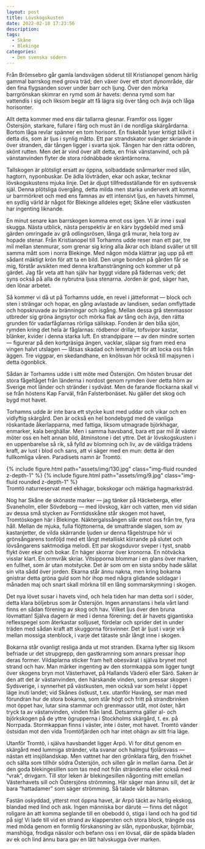 ```yaml
---
layout: post
title: Lövskogskusten
date: 2022-02-18 17:23:56
description:
tags: 
  - Skåne 
  - Blekinge
categories: 
  - Den svenska södern
---
```


Från Brömsebro går gamla landsvägen söderut till Kristianopel genom härlig gammal barrskog med grova träd; den växer över ett stort dynområde, där den fina flygsanden sover under barr och ljung. Över den mörka barrgrönskan skimrar en rymd som är havets: denna rymd som har vattendis i sig och liksom begär att få lägra sig över tång och ävja och låga horisonter.

Allt detta kommer med ens där tallarna glesnar. Framför oss ligger Östersjön, starkare, fullare i färg och must än i de nordliga skärgårdarna. Bortom låga revlar spänner en tom horisont. En fiskebåt lyser kritigt blåvit i detta dis, som är ljus i synlig måtto. Ett par strandskator svänger skriande in över stranden, där tången ligger i svarta sjok. Tången har den rätta odören, skönt rutten. Men det är vind över allt detta, en frisk vänstanvind, och på vänstanvinden flyter de stora rödnäbbade skräntärnorna.

Tallskogen är plötsligt ersatt av öppna, solbaddade snårmarker med slån, hagtorn, nyponbuskar. De ädla lövträden, ekar och askar, tecknar lövskogskustens mjuka linje. Det är djupt tillfredsställande för en sydsvensk själ. Denna plötsliga övergång, detta milda men starka underverk att komma ur barrmörkret och med ens famnas av ett intensivt ljus, en havets himmel, en sydlig värld är något för Blekinge alldeles eget; Skåne eller västkusten har ingenting liknande.

En minut senare kan barrskogen komma emot oss igen. Vi är inne i sval skugga. Nästa utblick, nästa perspektiv är en kärv bygdebild med små gärden omringade av grå odlingsrösen, långa grå murar, hela torg av hopade stenar. Från Kristianopel till Torhamns udde reser man ett par, tre mil mellan stenmurar, som grenar sig kring alla åkrar och ibland sväller ut till samma mått som i norra Blekinge. Med någon möda klättrar jag upp på ett sådant mäktigt krön för att ta en bild. Den unge bonden på gården får se mig, förstår avsikten med denna kraftansträngning och kommer ut på gärdet. Jag får veta att han själv har byggt vidare på fädernas verk; det syns också på alla de nybrutna ljusa stenarna. Jorden är god, säger han, den lönar arbetet.

Så kommer vi då ut på Torhamns udde, en revel i jätteformat &mdash; block och sten i strängar och hopar, en gång avlastade av landisen, sedan omflyttade och hopskruvade av bränningar och isgång. Mellan dessa grå stenmassor utbreder sig gröna ängsytor och mörka flak av tång och ävja, den rätta grunden för vadarfåglarnas rörliga sällskap. Fonden är den blåa sjön, rymden kring det hela är fåglarnas: rödbenor drillar, tofsvipor kastar, blänker, kvider i denna starka luft. En strandpipare &mdash; av den mindre sorten &mdash; figurerar på den kortgräsiga ängen, vacklar, släpar sig fram med ena vingen halvt utslagen &mdash; låtsas skadad och lemmalytt för att locka oss från äggen. Tre viggpar, en skedandhane, en knölsvan hör också till majsynen i detta ögonblick.

Sådan är Torhamns udde i sitt möte med Östersjön. Om hösten brusar det stora fågeltåget från länderna i nordost genom rymden över detta hörn av Sverige mot länder och stränder i sydväst. Men de farande flockarna skall vi se från höstens Kap Farväl, från Falsterbonäset. Nu gäller det skog och bygd mot havet.

Torhamns udde är inte bara ett stycke kust med uddar och vikar och en vidlyftig skärgård. Den är också en hel bondebygd med de vanliga röskantade åkerlapparna, med fattiga, liksom utmagrade björkhagar, enmarker, kala berghällar. Men i samma havsband, bara ett par mil åt väster möter oss en helt annan bild, åtminstone i det yttre. Det är lövskogskusten i en uppenbarelse så rik, så fylld av blomning och liv, av de väldiga trädens kraft, av lust i blod och sans, att vi säger med en mun: detta är den fullkomliga våren. Paradisets namn är Tromtö.

<div class="row mt-3">
    <div class="col-sm mt-3 mt-md-0">
        {% include figure.html path="assets/img/130.jpg" class="img-fluid rounded z-depth-1" %}
        {% include figure.html path="assets/img/9.jpg" class="img-fluid rounded z-depth-1" %}
    </div>
</div>
<div class="caption">
    Tromtö naturreservat med ekhagar, bokskogar och mäktiga hagmarksträd.
</div>

Nog har Skåne de skönaste marker &mdash; jag tänker på Häckeberga, eller Svaneholm, eller Sövdeborg &mdash; med lövskog, kärr och vatten, men vid sidan av dessa små stycken av Forntidsskåne står skogen mot havet, Tromtöskogen här i Blekinge. Näktergalssången slår emot oss från tre, fyra håll. Mellan de mjuka, fulla flöjttonerna, de smattrande slagen, som av kastanjetter, de vilda skärrande ljuden ur denna fågelstrupe hör vi grönsångarens tonföljd med ett långt metalliskt klirrande på slutet och lövsångarens saktmodiga melodi. Ett par skogsduvor sveper i tyst, snabb flykt över ekar och bokar. En häger skorrar över kronorna. En nötväcka visslar klart. En ormvråk skriar. Vitsipporna blommar i en glans över marken, en fullhet, som är utan motstycke. Det är som om en sista snöby hade sållat sin vita sådd över jorden. Ekarna står ännu nakna, men kring bokarna gnistrar detta gröna guld som hör ihop med några glidande soldagar i månaden maj och snart skall mörkna till en lång sommarskymning i skogen.

Det nya lövet susar i havets vind, och hela tiden har man detta sorl i söder, detta klara böljebrus som är Östersjön. Ingen annanstans i hela vårt land finns en sådan förening av skog och hav. Vilket ljus över den bruna lövmattan! Själva dagern är med i denna förening: det är havets gigantiska reflexspegel som återkastar solljuset, fördelar och sprider det in under träden med sådan kraft att skuggorna försvinner. Det är ljust i varje vrå mellan mossiga stenblock, i varje det tätaste snår långt inne i skogen.

Bokarna står ovanligt resliga ända ut mot stranden. Ekarna lyfter sig liksom befriade ur det strupgrepp, den gastkramning som annars pressar ihop deras former. Vildaplarna sticker fram helt obesvärat i själva brynet mot strand och hav. Man märker ingenting av den stormkappa som ligger tungt över skogens bryn mot Västerhavet, på Hallands Väderö eller Särö. Saken är den att det är västanvinden, den härskande vinden, som pressar skogen i Sydsverige, i synnerhet på västkusten, men också var som helst i öppet läge inuti landet; vid Skånes östkust, t.ex. utanför Haväng, ser man med förundran hur de stora bokarna, som står högt och fritt på strandbrinken mot öppet hav, lutar sina stammar och grenmassor utåt, mot öster, hårt tryck ta av västanvinden, vinden från land. Detsamma gäller al- och björkskogen på de yttre ögrupperna i Stockholms skärgård, t. ex. på Norrpada. Stormkappan finns i väster, inte i öster, mot havet. Tromtö vänder östsidan mot den vida Tromtöfjärden och har intet ohägn av sitt fria läge.

Utanför Tromtö, i själva havsbandet ligger Arpö. Vi for ditut genom en skärgård med lummiga stränder, vita svanar och halmgul fjolårsvass &mdash; nästan ett insjölandskap. Men vattnet har den grönklara färg, den friskhet och sälta som tillhör södra Östersjön, och sillen går in mellan öarna. Det är den goda blekingesillen som tas med not från stränderna eller också med &#8220;vrak&#8221;, drivgarn. Till stor leken är blekingesillen någonting mitt emellan Västerhavets sill och Östersjöns strömming. Här säger man ännu sill, det är bara &#8220;hattadamer&#8221; som säger strömming. Så talade vår båtsman.

Fastän oskyddad, ytterst mot öppna havet, är Arpö täckt av härlig ekskog, blandad med lind och ask. Ingen människa bor därute &mdash; finns det något roligare än att komma seglande till en obebodd ö, stiga i land och ha god tid på sig! Vi lade till vid en strand av klappersten och stora block, trängde oss med möda genom en formlig förskansning av slån, nyponbuskar, björnbär, manshöga, frodiga nässlor och befann oss i en lövsal, där de späda bladen av ek och lind ännu bara gav en lätt halvskugga över marken.
